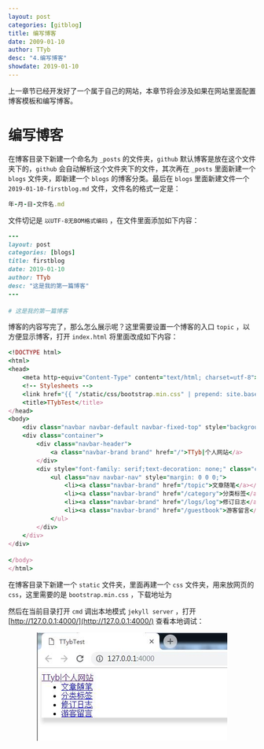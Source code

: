 ```yaml
---
layout: post
categories: [gitblog]
title: 编写博客
date: 2009-01-10
author: TTyb
desc: "4.编写博客"
showdate: 2019-01-10
---
```


上一章节已经开发好了一个属于自己的网站，本章节将会涉及如果在网站里面配置博客模板和编写博客。

# 编写博客

在博客目录下新建一个命名为 `_posts` 的文件夹，`github` 默认博客是放在这个文件夹下的，`github` 会自动解析这个文件夹下的文件，其次再在 `_posts` 里面新建一个 `blogs` 文件夹，即新建一个 `blogs` 的博客分类。最后在 `blogs` 里面新建文件一个 `2019-01-10-firstblog.md` 文件，文件名的格式一定是：

~~~ruby
年-月-日-文件名.md
~~~

文件切记是 `以UTF-8无BOM格式编码` ，在文件里面添加如下内容：

~~~ruby
---
layout: post
categories: [blogs]
title: firstblog
date: 2019-01-10
author: TTyb
desc: "这是我的第一篇博客"
---

# 这是我的第一篇博客
~~~

博客的内容写完了，那么怎么展示呢？这里需要设置一个博客的入口 `topic` ，以方便显示博客，打开 `index.html` 将里面改成如下内容：

~~~ruby
<!DOCTYPE html>
<html>
<head>
	<meta http-equiv="Content-Type" content="text/html; charset=utf-8">
    <!-- Stylesheets -->
    <link href="{{ "/static/css/bootstrap.min.css" | prepend: site.baseurl }}" rel="stylesheet"/>
    <title>TTybTest</title>
</head>
<body>
	<div class="navbar navbar-default navbar-fixed-top" style="background-color:rgba(255, 255, 255, 0.75);box-shadow:0 10px 10px 0 rgba(0, 0, 0, 0.15)">
    <div class="container">
        <div class="navbar-header">
            <a class="navbar-brand brand" href="/">TTyb|个人网站</a>
        </div>
        <div style="font-family: serif;text-decoration: none;" class="collapse navbar-collapse navbar-responsive-collapse" id = "target-menu">
			<ul class="nav navbar-nav" style="margin: 0 0 0;">
				<li><a class="navbar-brand" href="/topic">文章随笔</a></li>
				<li><a class="navbar-brand" href="/category">分类标签</a></li>
				<li><a class="navbar-brand" href="/logs/log">修订日志</a></li>
				<li><a class="navbar-brand" href="/guestbook">游客留言</a></li>				
			</ul>
        </div>
    </div>
</div>

</body>
</html>
~~~

在博客目录下新建一个 `static` 文件夹，里面再建一个 `css` 文件夹，用来放网页的 `css`，这里需要的是 `bootstrap.min.css` ，下载地址为 []()

然后在当前目录打开 `cmd` 调出本地模式 `jekyll server` ，打开[http://127.0.0.1:4000/](http://127.0.0.1:4000/) 查看本地调试：

<p style="text-align:center"><img src="/img/gitblog4/20190110190916.jpg" class="img-responsive" style="display: block; margin-right: auto; margin-left: auto;"></p>




